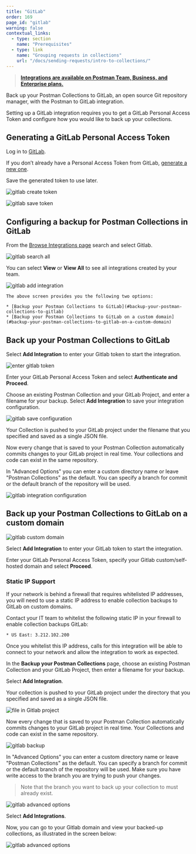 ```yaml
---
title: "GitLab"
order: 169
page_id: "gitlab"
warning: false
contextual_links:
  - type: section
    name: "Prerequisites"
  - type: link
    name: "Grouping requests in collections"
    url: "/docs/sending-requests/intro-to-collections/"
---
```


> __[Integrations are available on Postman Team, Business, and Enterprise plans.](https://www.postman.com/pricing)__

Back up your Postman Collections to GitLab, an open source Git repository manager, with the Postman to GitLab integration.

Setting up a GitLab integration requires you to get a GitLab Personal Access Token and configure how you would like to back up your collections.

## Generating a GitLab Personal Access Token

Log in to [GitLab](https://gitlab.com/).

If you don’t already have a Personal Access Token from GitLab, [generate a new one](https://gitlab.com/profile/personal_access_tokens).  

Save the generated token to use later.

![gitlab create token](https://assets.postman.com/postman-docs/gitlab-create-token.jpg)

![gitlab save token](https://assets.postman.com/postman-docs/gitlab-save-token.jpg)

## Configuring a backup for Postman Collections in GitLab

From the [Browse Integrations page](https://go.postman.co/integrations/browse?category=all) search and select Gitlab.

![gitlab search all](https://assets.postman.com/postman-docs/gitlab-search-all-bb.jpg)

You can select **View** or **View All** to see all integrations created by your team.

![gitlab add integration](https://assets.postman.com/postman-docs/gitlab-add-integration.jpg)

    The above screen provides you the following two options:

    * [Backup your Postman Collections to GitLab](#backup-your-postman-collections-to-gitlab)
    * [Backup your Postman Collections to GitLab on a custom domain](#backup-your-postman-collections-to-gitlab-on-a-custom-domain)

## Back up your Postman Collections to GitLab

Select **Add Integration** to enter your Gitlab token to start the integration.

![enter gitlab token](https://assets.postman.com/postman-docs/gitlab-backup-collection-authenticate.jpg)

Enter your GitLab Personal Access Token and select **Authenticate and Proceed**.

Choose an existing Postman Collection and your GitLab Project, and enter a filename for your backup. Select **Add Integration** to save your integration configuration.

![gitlab save configuration](https://assets.postman.com/postman-docs/gitlab-backup-collection-authenticate.jpg)

Your Collection is pushed to your GitLab project under the filename that you specified and saved as a single JSON file.

  Now every change that is saved to your Postman Collection automatically commits changes to your GitLab project in real time. Your collections and code can exist in the same repository.

  In "Advanced Options" you can enter a custom directory name or leave "Postman Collections" as the default. You can specify a branch for commit or the default branch of the repository will be used.

  ![gitlab integration configuration](https://assets.postman.com/postman-docs/gitlab-backup-collection-configuration.jpg)

## Back up your Postman Collections to GitLab on a custom domain

![gitlab custom domain](https://assets.postman.com/postman-docs/gitlab-backup-custom-domain.jpg)

Select **Add Integration** to enter your GitLab token to start the integration.

Enter your GitLab Personal Access Token, specify your Gitlab custom/self-hosted domain and select **Proceed**.

### Static IP Support

  If your network is behind a firewall that requires whitelisted IP addresses, you will need to use a static IP address to enable collection backups to GitLab on custom domains.

  Contact your IT team to whitelist the following static IP in your firewall to enable collection backups GitLab:

    * US East: 3.212.102.200

  Once you whitelist this IP address, calls for this integration will be able to connect to your network and allow the integration to work as expected.

In the **Backup your Postman Collections** page, choose an existing Postman Collection and your GitLab Project, then enter a filename for your backup.

Select **Add Integration**.

Your collection is pushed to your GitLab project under the directory that you specified and saved as a single JSON file.

![file in Gitlab project](https://assets.postman.com/postman-docs/Gitlab_CustomDomain_Collection1_gray3.jpg)

Now every change that is saved to your Postman Collection automatically commits changes to your GitLab project in real time. Your Collections and code can exist in the same repository.

![gitlab backup](https://assets.postman.com/postman-docs/WS-integrations-gitlab-backupPostToken2_gray2.jpg)

In "Advanced Options" you can enter a custom directory name or leave "Postman Collections" as the default. You can specify a branch for commit or the default branch of the repository will be used. Make sure you have write access to the branch you are trying to push your changes.

> Note that the branch you want to back up your collection to must already exist.

![gitlab advanced options](https://assets.postman.com/postman-docs/integrations-gitlab-advOptions1_gray2.jpg)

Select **Add Integrations**.

Now, you can go to your Gitlab domain and view your backed-up collections, as illustrated in the screen below:

![gitlab advanced options](https://assets.postman.com/postman-docs/Gitlab_repo1_gray3.jpg)
